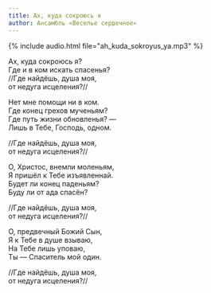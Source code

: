 ```yaml
---
title: Ах, куда сокроюсь я
author: Ансамбль «Веселье сердечное»
---
```

{% include audio.html file="ah_kuda_sokroyus_ya.mp3" %}

Ах, куда сокроюсь я?  
Где и в ком искать спасенья?  
//Где найдёшь, душа моя,  
от недуга исцеления?//

Нет мне помощи ни в ком.  
Где конец грехов мученьям?  
Где путь жизни обновленья? —  
Лишь в Тебе, Господь, одном.

//Где найдёшь, душа моя,  
от недуга исцеления?//

О, Христос, внемли моленьям,  
Я пришёл к Тебе изъявленнай.  
Будет ли конец паденьям?  
Буду ли от ада спасён?

//Где найдёшь, душа моя,  
от недуга исцеления?//

О, предвечный Божий Сын,  
Я к Тебе в душе взываю,  
На Тебе лишь уповаю,  
Ты — Спаситель мой один.

//Где найдёшь, душа моя,  
от недуга исцеления?//
